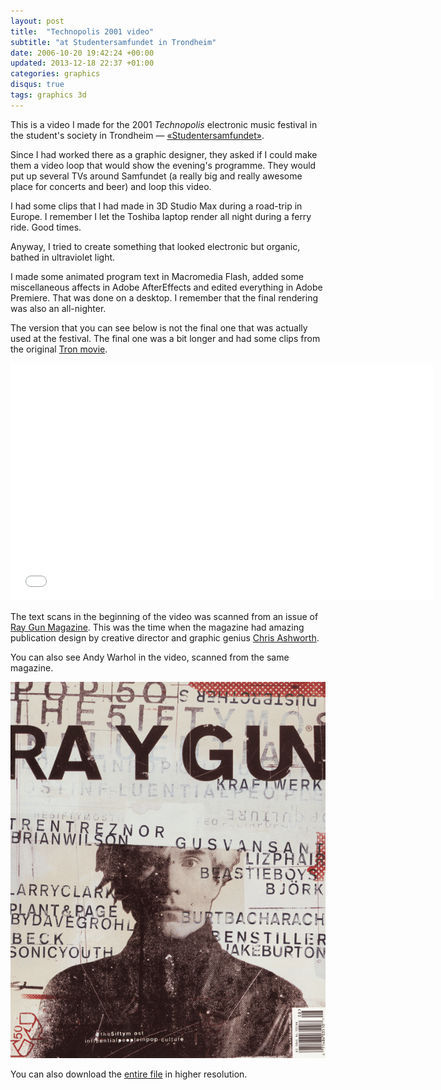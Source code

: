 ```yaml
---
layout: post
title:  "Technopolis 2001 video"
subtitle: "at Studentersamfundet in Trondheim"
date: 2006-10-20 19:42:24 +00:00
updated: 2013-12-18 22:37 +01:00
categories: graphics
disqus: true
tags: graphics 3d
---
```


This is a video I made for the 2001 _Technopolis_ electronic music festival
in the student's society in Trondheim &mdash; [&laquo;Studentersamfundet&raquo;][samfundet].

Since I had worked there as a graphic designer, they asked if I could make
them a video loop that would show the evening's programme.  They would put
up several TVs around Samfundet (a really big and really awesome place for
concerts and beer) and loop this video.

I had some clips that I had made in 3D Studio Max during a road-trip in
Europe. I remember I let the Toshiba laptop render all night during a ferry
ride. Good times.

Anyway, I tried to create something that looked electronic but organic,
bathed in ultraviolet light.

I made some animated program text in Macromedia Flash, added some
miscellaneous affects in Adobe AfterEffects and edited everything in Adobe
Premiere. That was done on a desktop. I remember that the final rendering
was also an all-nighter.

The version that you can see below is not the final one that was actually
used at the festival. The final one was a bit longer and had some clips from
the original [Tron movie][tron].

  <iframe
    width="676"
    height="380"
    src="//www.youtube-nocookie.com/embed/6XCsUHr6jj4?rel=0"
    frameborder="0"
    allowfullscreen>
  </iframe>

The text scans in the beginning of the video was scanned from an issue of [Ray Gun
Magazine][raygun].  This was the time when the magazine had amazing
publication design by creative director and graphic genius [Chris Ashworth][ashworth].

You can also see Andy Warhol in the video, scanned from the same magazine.

!["Andy Warhol on the cover of Ray Gun Magazine"](/gfx/post/technopolis-warhol.png)

You can also download the [entire file][avi] in higher resolution.

[tron]: http://www.imdb.com/title/tt0084827/
[raygun]: https://en.wikipedia.org/wiki/Ray_Gun_(magazine)
[ashworth]: http://www.chris-ashworth.com/ray-gun-publish/ray-gun-magazine-covers/
[avi]: http://music.sublevel3.org/video/files/technopolis_2001_final.avi
[samfundet]: http://www.samfundet.no
